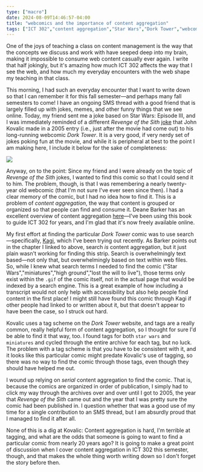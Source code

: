```yaml
---
type: ["macro"]
date: 2024-08-09T14:46:57-04:00
title: "webcomics and the importance of content aggregation"
tags: ["ICT 302","content aggregation","Star Wars","Dork Tower","webcomics","Revenge of the Sith","John Kovalic","Deane Barker","Kagi"]
---
```

One of the joys of teaching a class on content management is the way that the concepts we discuss and work with have seeped deep into my brain, making it impossible to consume web content casually ever again. I write that half jokingly, but it's amazing how much ICT 302 affects the way that I see the web, and how much my everyday encounters with the web shape my teaching in that class.

This morning, I had such an everyday encounter that I want to write down so that I can remember it for this fall semester—and perhaps many fall semesters to come! I have an ongoing SMS thread with a good friend that is largely filled up with jokes, memes, and other funny things that we see online. Today, my friend sent me a joke based on Star Wars: Episode III, and I was immediately reminded of a different *Revenge of the Sith* [joke](http://www.dorktower.com/2005/06/14/comics-archive-691/) that John Kovalic made in a 2005 entry (i.e., just after the movie had come out) to his long-running webcomic *Dork Tower*. It is a very good, if very nerdy set of jokes poking fun at the movie, and while it is peripheral at best to the point I am making here, I include it below for the sake of completeness:

![](/DorkTower461.gif)

Anyway, on to the point: Since my friend and I were already on the topic of *Revenge of the Sith* jokes, I wanted to find this comic so that I could send it to him. The problem, though, is that I was remembering a nearly twenty-year old webcomic (that I'm not sure I've ever seen since then). I had a clear memory of the comic, but I had no idea how to find it. This is a problem of *content aggregation*, the way that content is grouped or organized so that people can find and consume it. Deane Barker has an excellent overview of content aggregation [here](https://deanebarker.net/books/squirrel/content-aggregation/)—I've been using this book to guide ICT 302 for years, and I'm glad that it's now freely available online.

My first effort at finding the particular *Dork Tower* comic was to use search—specifically, [Kagi](https://kagi.com), which I've been trying out recently. As Barker points out in the chapter I linked to above, search *is* content aggregation, but it just plain wasn't working for finding this strip. Search is overwhelmingly text based—not only that, but overwhelmingly based on text within web files. So, while I knew what search terms I needed to find the comic ("Star Wars","miniatures","high ground","lost the will to live"), those terms only exist within the `.gif` of the comic itself, not in the actual page that would be indexed by a search engine. This is a great example of how including a transcript would not only help with accessibility but also help people find content in the first place! I might still have found this comic through Kagi if other people had linked to or written about it, but that doesn't appear to have been the case, so I struck out hard.

Kovalic uses a tag scheme on the *Dork Tower* website, and tags are a really common, really helpful form of content aggregation, so I thought for sure I'd be able to find it that way, too. I found tags for both `star wars` and `miniatures` and cycled through the entire archive for each tag, but no luck. The problem with a tag scheme is that you have to be consistent with it, and it looks like this particular comic might predate Kovalic's use of tagging, so there was no way to find the comic through those tags, even though they should have helped me out.

I wound up relying on *serial* content aggregation to find the comic. That is, because the comics are organized in order of publication, I simply had to click my way through the archives over and over until I got to 2005, the year that *Revenge of the Sith* came out and the year that I was pretty sure the comic had been published in. I question whether that was a good use of my time for a single contribution to an SMS thread, but I am absurdly proud that I managed to find it after all.

None of this is a dig at Kovalic: Content aggregation is hard, I'm terrible at tagging, and what are the odds that someone is going to want to find a particular comic from nearly 20 years ago? It is going to make a great point of discussion when I cover content aggregation in ICT 302 this semester, though, and that makes the whole thing worth writing down so I don't forget the story before then.
